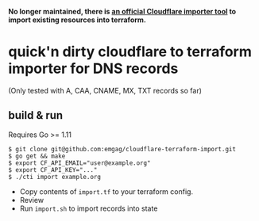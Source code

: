 **No longer maintained, there is [an official Cloudflare importer tool](https://github.com/cloudflare/cf-terraforming) to import existing resources into terraform.**

# quick'n dirty cloudflare to terraform importer for DNS records

(Only tested with A, CAA, CNAME, MX, TXT records so far) 

## build & run

Requires Go >= 1.11

```
$ git clone git@github.com:emgag/cloudflare-terraform-import.git
$ go get && make
$ export CF_API_EMAIL="user@example.org" 
$ export CF_API_KEY="..."
$ ./cti import example.org
``` 

* Copy contents of `import.tf` to your terraform config.
* Review 
* Run `import.sh` to import records into state

